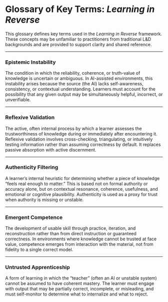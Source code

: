# Glossary of Key Terms: *Learning in Reverse*

This glossary defines key terms used in the *Learning in Reverse* framework. These concepts may be unfamiliar to practitioners from traditional L&D backgrounds and are provided to support clarity and shared reference.

---

### **Epistemic Instability**
The condition in which the reliability, coherence, or truth-value of knowledge is uncertain or ambiguous. In AI-assisted environments, this instability arises because the source (the AI) lacks self-awareness, consistency, or contextual understanding. Learners must account for the possibility that any given output may be simultaneously helpful, incorrect, or unverifiable.

---

### **Reflexive Validation**
The active, often internal process by which a learner assesses the trustworthiness of knowledge during or immediately after encountering it. Reflexive validation involves cross-checking, triangulating, or intuitively testing information rather than assuming correctness by default. It replaces passive absorption with active discernment.

---

### **Authenticity Filtering**
A learner’s internal heuristic for determining whether a piece of knowledge “feels real enough to matter.” This is based not on formal authority or accuracy alone, but on contextual resonance, coherence, usefulness, and emotional or cognitive plausibility. Authenticity is used as a proxy for trust when authority is missing or unstable.

---

### **Emergent Competence**
The development of usable skill through practice, iteration, and reconstruction rather than from direct instruction or guaranteed correctness. In environments where knowledge cannot be trusted at face value, competence emerges from interaction with the material, not from fidelity to a single correct model.

---

### **Untrusted Apprenticeship**
A form of learning in which the “teacher” (often an AI or unstable system) cannot be assumed to have coherent mastery. The learner must engage with output that may be partially correct, incomplete, or misleading, and must self-monitor to determine what to internalize and what to reject.

